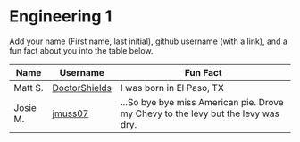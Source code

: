 # Engineering 1

Add your name (First name, last initial), github username (with a link), and a fun fact about you into the table below.

Name | Username | Fun Fact
--- | --- | ---
Matt S. | [DoctorShields](https://github.com/DoctorShields) | I was born in El Paso, TX
Josie M. | [jmuss07](https://github.com/jmuss07) |  ...So bye bye miss American pie. Drove my Chevy to the levy but the levy was dry.
